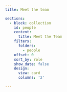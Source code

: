 ```yaml
---
title: Meet the team

sections:
  - block: collection
    id: people
    content:
      title: Meet the Team
    filters:
      folders:
        - people
    offset: 0
    sort_by: role
    show_date: false
    design:
      view: card
      columns: '2'

---
```

